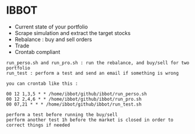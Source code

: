 # IBBOT
* Current state of your portfolio
* Scrape simulation and extract the target stocks
* Rebalance : buy and sell orders
* Trade
* Crontab compliant

```
run_perso.sh and run_pro.sh : run the rebalance, and buy/sell for two portfolio
run_test : perform a test and send an email if something is wrong

you can crontab like this :

00 12 1,3,5 * * /home/ibbot/github/ibbot/run_perso.sh 
00 12 2,4,6 * * /home/ibbot/github/ibbot/run_pro.sh 
00 07,21 * * * /home/ibbot/github/ibbot/run_test.sh

perform a test before running the buy/sell
perform another test 1h before the market is closed in order to correct things if needed
```